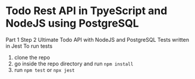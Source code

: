# Todo Rest API in TpyeScript and NodeJS using PostgreSQL
Part 1 Step 2
Ultimate Todo API with NodeJS and PostgreSQL
Tests written in Jest
To run tests
1. clone the repo
2. go inside the repo directory and run `npm install`
3. run `npm test` or `npx jest`